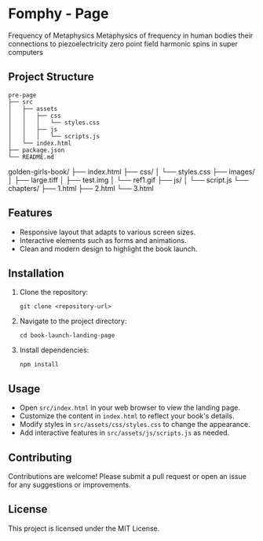 # Fomphy -  Page

Frequency of Metaphysics
Metaphysics of frequency in human bodies their connections to piezoelectricity zero point field harmonic spins in super computers

## Project Structure

```
pre-page
├── src
│   ├── assets
│   │   ├── css
│   │   │   └── styles.css
│   │   ├── js
│   │   │   └── scripts.js
│   └── index.html
├── package.json
└── README.md
```
golden-girls-book/
├── index.html
├── css/
│   └── styles.css
├── images/
│   ├── large.tiff
│   ├── test.img
│   └── ref1.gif
├── js/
│   └── script.js
└── chapters/
    ├── 1.html
    ├── 2.html
    └── 3.html

## Features

- Responsive layout that adapts to various screen sizes.
- Interactive elements such as forms and animations.
- Clean and modern design to highlight the book launch.

## Installation

1. Clone the repository:
   ```
   git clone <repository-url>
   ```
2. Navigate to the project directory:
   ```
   cd book-launch-landing-page
   ```
3. Install dependencies:
   ```
   npm install
   ```

## Usage

- Open `src/index.html` in your web browser to view the landing page.
- Customize the content in `index.html` to reflect your book's details.
- Modify styles in `src/assets/css/styles.css` to change the appearance.
- Add interactive features in `src/assets/js/scripts.js` as needed.

## Contributing

Contributions are welcome! Please submit a pull request or open an issue for any suggestions or improvements.

## License

This project is licensed under the MIT License.
